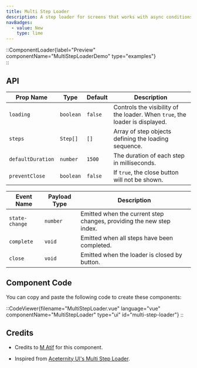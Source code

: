```yaml
---
title: Multi Step Loader
description: A step loader for screens that works with async conditions too.
navBadges:
  - value: New
    type: lime
---
```


::ComponentLoader{label="Preview" componentName="MultiStepLoaderDemo" type="examples"}  
::

## API

| Prop Name         | Type      | Default | Description                                                                  |
| ----------------- | --------- | ------- | ---------------------------------------------------------------------------- |
| `loading`         | `boolean` | `false` | Controls the visibility of the loader. When `true`, the loader is displayed. |
| `steps`           | `Step[]`  | `[]`    | Array of step objects defining the loading sequence.                         |
| `defaultDuration` | `number`  | `1500`  | The duration of each step in milliseconds.                                   |
| `preventClose`    | `boolean` | `false` | If `true`, the close button will not be shown.                               |

| Event Name     | Payload Type | Description                                                          |
| -------------- | ------------ | -------------------------------------------------------------------- |
| `state-change` | `number`     | Emitted when the current step changes, providing the new step index. |
| `complete`     | `void`       | Emitted when all steps have been completed.                          |
| `close`        | `void`       | Emitted when the loader is closed by button.                         |

## Component Code

You can copy and paste the following code to create these components:

::CodeViewer{filename="MultiStepLoader.vue" language="vue" componentName="MultiStepLoader" type="ui" id="multi-step-loader"}
::

## Credits

- Credits to [M Atif](https://github.com/atif0075) for this component.

- Inspired from [Aceternity UI's Multi Step Loader](https://ui.aceternity.com/components/multi-step-loader).
